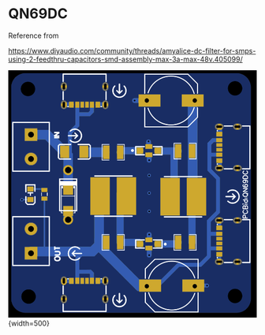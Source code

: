 # QN69DC

Reference from

https://www.diyaudio.com/community/threads/amyalice-dc-filter-for-smps-using-2-feedthru-capacitors-smd-assembly-max-3a-max-48v.405099/

![image](https://raw.githubusercontent.com/iitzex/QN69DC/refs/heads/main/QN69DC.png) {width=500}
